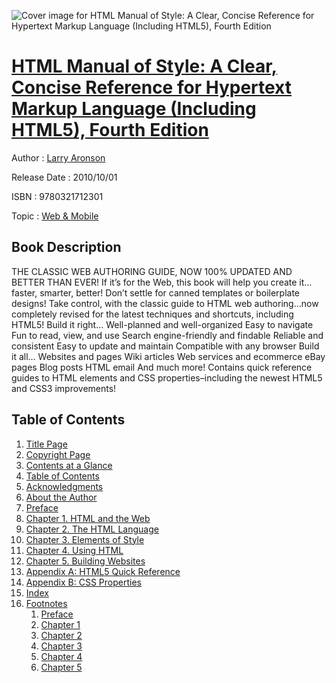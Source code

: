 ![Cover image for HTML Manual of Style: A Clear, Concise Reference for Hypertext Markup Language (Including HTML5), Fourth Edition](https://imgdetail.ebookreading.net/cover/cover/web_mobile/EB9780321712301.jpg)

[HTML Manual of Style: A Clear, Concise Reference for Hypertext Markup Language (Including HTML5), Fourth Edition](https://ebookreading.net/view/book/HTML+Manual+of+Style%3A+A+Clear%2C+Concise+Reference+for+Hypertext+Markup+Language+%28Including+HTML5%29%2C+Fourth+Edition-EB9780321712301_1.html "HTML Manual of Style: A Clear, Concise Reference for Hypertext Markup Language (Including HTML5), Fourth Edition")
====================================================================================================================

Author : [Larry Aronson](https://ebookreading.net/search/author/Larry+Aronson)

Release Date : 2010/10/01

ISBN : 9780321712301

Topic : [Web & Mobile](https://ebookreading.net/search/category/web-mobile)

Book Description
-----------------

THE CLASSIC WEB AUTHORING GUIDE, NOW 100% UPDATED AND BETTER THAN EVER!
If it’s for the Web, this book will help you create it…faster, smarter, better! Don’t settle for canned templates or boilerplate designs! Take control, with the classic guide to HTML web authoring…now completely revised for the latest techniques and shortcuts, including HTML5!
Build it right…
Well-planned and well-organized
Easy to navigate
Fun to read, view, and use
Search engine-friendly and findable
Reliable and consistent
Easy to update and maintain
Compatible with any browser
Build it all…
Websites and pages
Wiki articles
Web services and ecommerce
eBay pages
Blog posts
HTML email
And much more!
Contains quick reference guides to HTML elements and CSS properties–including the newest HTML5 and CSS3 improvements!
              
Table of Contents
-----------------

1. [Title Page](https://ebookreading.net/view/book/HTML+Manual+of+Style%3A+A+Clear%2C+Concise+Reference+for+Hypertext+Markup+Language+%28Including+HTML5%29%2C+Fourth+Edition-EB9780321712301_2.html)
1. [Copyright Page](https://ebookreading.net/view/book/HTML+Manual+of+Style%3A+A+Clear%2C+Concise+Reference+for+Hypertext+Markup+Language+%28Including+HTML5%29%2C+Fourth+Edition-EB9780321712301_3.html)
1. [Contents at a Glance](https://ebookreading.net/view/book/HTML+Manual+of+Style%3A+A+Clear%2C+Concise+Reference+for+Hypertext+Markup+Language+%28Including+HTML5%29%2C+Fourth+Edition-EB9780321712301_5.html)
1. [Table of Contents](https://ebookreading.net/view/book/HTML+Manual+of+Style%3A+A+Clear%2C+Concise+Reference+for+Hypertext+Markup+Language+%28Including+HTML5%29%2C+Fourth+Edition-EB9780321712301_6.html)
1. [Acknowledgments](https://ebookreading.net/view/book/HTML+Manual+of+Style%3A+A+Clear%2C+Concise+Reference+for+Hypertext+Markup+Language+%28Including+HTML5%29%2C+Fourth+Edition-EB9780321712301_7.html)
1. [About the Author](https://ebookreading.net/view/book/HTML+Manual+of+Style%3A+A+Clear%2C+Concise+Reference+for+Hypertext+Markup+Language+%28Including+HTML5%29%2C+Fourth+Edition-EB9780321712301_8.html)
1. [Preface](https://ebookreading.net/view/book/HTML+Manual+of+Style%3A+A+Clear%2C+Concise+Reference+for+Hypertext+Markup+Language+%28Including+HTML5%29%2C+Fourth+Edition-EB9780321712301_9.html)
1. [Chapter 1. HTML and the Web](https://ebookreading.net/view/book/HTML+Manual+of+Style%3A+A+Clear%2C+Concise+Reference+for+Hypertext+Markup+Language+%28Including+HTML5%29%2C+Fourth+Edition-EB9780321712301_10.html)
1. [Chapter 2. The HTML Language](https://ebookreading.net/view/book/HTML+Manual+of+Style%3A+A+Clear%2C+Concise+Reference+for+Hypertext+Markup+Language+%28Including+HTML5%29%2C+Fourth+Edition-EB9780321712301_11.html)
1. [Chapter 3. Elements of Style](https://ebookreading.net/view/book/HTML+Manual+of+Style%3A+A+Clear%2C+Concise+Reference+for+Hypertext+Markup+Language+%28Including+HTML5%29%2C+Fourth+Edition-EB9780321712301_12.html)
1. [Chapter 4. Using HTML](https://ebookreading.net/view/book/HTML+Manual+of+Style%3A+A+Clear%2C+Concise+Reference+for+Hypertext+Markup+Language+%28Including+HTML5%29%2C+Fourth+Edition-EB9780321712301_13.html)
1. [Chapter 5. Building Websites](https://ebookreading.net/view/book/HTML+Manual+of+Style%3A+A+Clear%2C+Concise+Reference+for+Hypertext+Markup+Language+%28Including+HTML5%29%2C+Fourth+Edition-EB9780321712301_14.html)
1. [Appendix A: HTML5 Quick Reference](https://ebookreading.net/view/book/HTML+Manual+of+Style%3A+A+Clear%2C+Concise+Reference+for+Hypertext+Markup+Language+%28Including+HTML5%29%2C+Fourth+Edition-EB9780321712301_15.html)
1. [Appendix B: CSS Properties](https://ebookreading.net/view/book/HTML+Manual+of+Style%3A+A+Clear%2C+Concise+Reference+for+Hypertext+Markup+Language+%28Including+HTML5%29%2C+Fourth+Edition-EB9780321712301_16.html)
1. [Index](https://ebookreading.net/view/book/HTML+Manual+of+Style%3A+A+Clear%2C+Concise+Reference+for+Hypertext+Markup+Language+%28Including+HTML5%29%2C+Fourth+Edition-EB9780321712301_17.html)
1. [Footnotes](https://ebookreading.net/view/book/HTML+Manual+of+Style%3A+A+Clear%2C+Concise+Reference+for+Hypertext+Markup+Language+%28Including+HTML5%29%2C+Fourth+Edition-EB9780321712301_18.html)
    1. [Preface](https://ebookreading.net/view/book/HTML+Manual+of+Style%3A+A+Clear%2C+Concise+Reference+for+Hypertext+Markup+Language+%28Including+HTML5%29%2C+Fourth+Edition-EB9780321712301_18.html#footnotes01)
    1. [Chapter 1](https://ebookreading.net/view/book/HTML+Manual+of+Style%3A+A+Clear%2C+Concise+Reference+for+Hypertext+Markup+Language+%28Including+HTML5%29%2C+Fourth+Edition-EB9780321712301_18.html#footnotes02)
    1. [Chapter 2](https://ebookreading.net/view/book/HTML+Manual+of+Style%3A+A+Clear%2C+Concise+Reference+for+Hypertext+Markup+Language+%28Including+HTML5%29%2C+Fourth+Edition-EB9780321712301_18.html#footnotes03)
    1. [Chapter 3](https://ebookreading.net/view/book/HTML+Manual+of+Style%3A+A+Clear%2C+Concise+Reference+for+Hypertext+Markup+Language+%28Including+HTML5%29%2C+Fourth+Edition-EB9780321712301_18.html#footnotes04)
    1. [Chapter 4](https://ebookreading.net/view/book/HTML+Manual+of+Style%3A+A+Clear%2C+Concise+Reference+for+Hypertext+Markup+Language+%28Including+HTML5%29%2C+Fourth+Edition-EB9780321712301_18.html#footnotes05)
    1. [Chapter 5](https://ebookreading.net/view/book/HTML+Manual+of+Style%3A+A+Clear%2C+Concise+Reference+for+Hypertext+Markup+Language+%28Including+HTML5%29%2C+Fourth+Edition-EB9780321712301_18.html#footnotes06)

